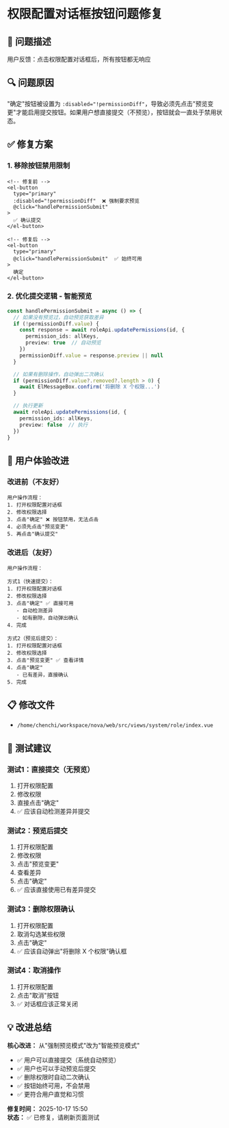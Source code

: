 # 权限配置对话框按钮问题修复

## 🐛 问题描述
用户反馈：点击权限配置对话框后，所有按钮都无响应

## 🔍 问题原因
"确定"按钮被设置为 `:disabled="!permissionDiff"`，导致必须先点击"预览变更"才能启用提交按钮。如果用户想直接提交（不预览），按钮就会一直处于禁用状态。

## ✅ 修复方案

### 1. 移除按钮禁用限制
```vue
<!-- 修复前 -->
<el-button 
  type="primary" 
  :disabled="!permissionDiff"  ❌ 强制要求预览
  @click="handlePermissionSubmit"
>
  ✅ 确认提交
</el-button>

<!-- 修复后 -->
<el-button 
  type="primary" 
  @click="handlePermissionSubmit"  ✅ 始终可用
>
  确定
</el-button>
```

### 2. 优化提交逻辑 - 智能预览

```typescript
const handlePermissionSubmit = async () => {
  // 如果没有预览过，自动预览获取差异
  if (!permissionDiff.value) {
    const response = await roleApi.updatePermissions(id, {
      permission_ids: allKeys,
      preview: true  // 自动预览
    })
    permissionDiff.value = response.preview || null
  }

  // 如果有删除操作，自动弹出二次确认
  if (permissionDiff.value?.removed?.length > 0) {
    await ElMessageBox.confirm('将删除 X 个权限...')
  }

  // 执行更新
  await roleApi.updatePermissions(id, {
    permission_ids: allKeys,
    preview: false  // 执行
  })
}
```

## 🎯 用户体验改进

### 改进前（不友好）
```
用户操作流程：
1. 打开权限配置对话框
2. 修改权限选择
3. 点击"确定" ❌ 按钮禁用，无法点击
4. 必须先点击"预览变更"
5. 再点击"确认提交"
```

### 改进后（友好）
```
用户操作流程：

方式1（快速提交）：
1. 打开权限配置对话框
2. 修改权限选择
3. 点击"确定" ✅ 直接可用
   - 自动检测差异
   - 如有删除，自动弹出确认
4. 完成

方式2（预览后提交）：
1. 打开权限配置对话框
2. 修改权限选择
3. 点击"预览变更" ✅ 查看详情
4. 点击"确定"
   - 已有差异，直接确认
5. 完成
```

## 📋 修改文件
- `/home/chenchi/workspace/nova/web/src/views/system/role/index.vue`

## 🧪 测试建议

### 测试1：直接提交（无预览）
1. 打开权限配置
2. 修改权限
3. 直接点击"确定"
4. ✅ 应该自动检测差异并提交

### 测试2：预览后提交
1. 打开权限配置
2. 修改权限
3. 点击"预览变更"
4. 查看差异
5. 点击"确定"
6. ✅ 应该直接使用已有差异提交

### 测试3：删除权限确认
1. 打开权限配置
2. 取消勾选某些权限
3. 点击"确定"
4. ✅ 应该自动弹出"将删除 X 个权限"确认框

### 测试4：取消操作
1. 打开权限配置
2. 点击"取消"按钮
3. ✅ 对话框应该正常关闭

## 💡 改进总结

**核心改进：** 从"强制预览模式"改为"智能预览模式"

- ✅ 用户可以直接提交（系统自动预览）
- ✅ 用户也可以手动预览后提交
- ✅ 删除权限时自动二次确认
- ✅ 按钮始终可用，不会禁用
- ✅ 更符合用户直觉和习惯

**修复时间：** 2025-10-17 15:50  
**状态：** ✅ 已修复，请刷新页面测试
